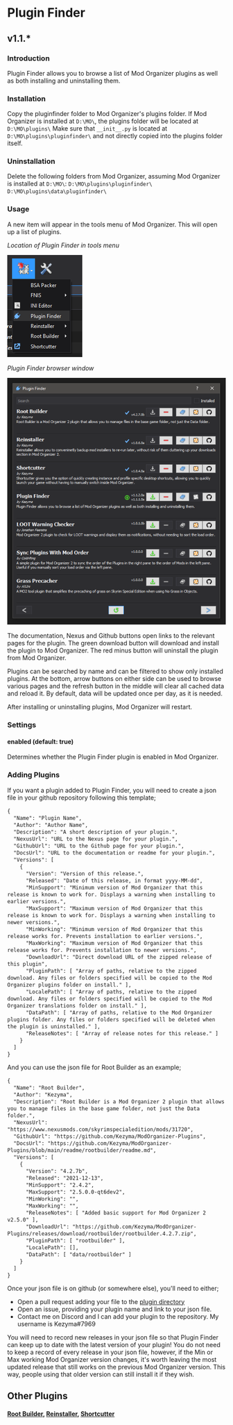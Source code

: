 # Plugin Finder
## v1.1.*

### Introduction
Plugin Finder allows you to browse a list of Mod Organizer plugins as well as both installing and uninstalling them.

### Installation
Copy the pluginfinder folder to Mod Organizer's plugins folder. If Mod Organizer is installed at `D:\MO\`, the plugins folder will be located at `D:\MO\plugins\`
Make sure that `__init__.py` is located at `D:\MO\plugins\pluginfinder\` and not directly copied into the plugins folder itself.

### Uninstallation
Delete the following folders from Mod Organizer, assuming Mod Organizer is installed at `D:\MO\`:
`D:\MO\plugins\pluginfinder\`
`D:\MO\plugins\data\pluginfinder\`

### Usage
A new item will appear in the tools menu of Mod Organizer. This will open up a list of plugins.

*Location of Plugin Finder in tools menu*

![Location of Plugin Finder in tools menu](pluginfinder_tools_menu.png "Location of Plugin Finder in tools menu")

*Plugin Finder browser window*

![Plugin Finder browser window](pluginfinder_browser.png "Plugin Finder browser window")

The documentation, Nexus and Github buttons open links to the relevant pages for the plugin. 
The green download button will download and install the plugin to Mod Organizer.
The red minus button will uninstall the plugin from Mod Organizer.

Plugins can be searched by name and can be filtered to show only installed plugins.
At the bottom, arrow buttons on either side can be used to browse various pages and the refresh button in the middle will clear all cached data and reload it. 
By default, data will be updated once per day, as it is needed.

After installing or uninstalling plugins, Mod Organizer will restart.

### Settings

#### enabled (default: true)
Determines whether the Plugin Finder plugin is enabled in Mod Organizer.

### Adding Plugins
If you want a plugin added to Plugin Finder, you will need to create a json file in your github repository following this template;
```
{
  "Name": "Plugin Name",
  "Author": "Author Name",
  "Description": "A short description of your plugin.",
  "NexusUrl": "URL to the Nexus page for your plugin.",
  "GithubUrl": "URL to the Github page for your plugin.",
  "DocsUrl": "URL to the documentation or readme for your plugin.",
  "Versions": [
    {
      "Version": "Version of this release.",
      "Released": "Date of this release, in format yyyy-MM-dd",
      "MinSupport": "Minimum version of Mod Organizer that this release is known to work for. Displays a warning when installing to earlier versions.",
      "MaxSupport": "Maximum version of Mod Organizer that this release is known to work for. Displays a warning when installing to newer versions.",
      "MinWorking": "Minimum version of Mod Organizer that this release works for. Prevents installation to earlier versions.",
      "MaxWorking": "Maximum version of Mod Organizer that this release works for. Prevents installation to newer versions.",
      "DownloadUrl": "Direct download URL of the zipped release of this plugin",
      "PluginPath": [ "Array of paths, relative to the zipped download. Any files or folders specified will be copied to the Mod Organizer plugins folder on install." ],
      "LocalePath": [ "Array of paths, relative to the zipped download. Any files or folders specified will be copied to the Mod Organizer translations folder on install." ],
      "DataPath": [ "Array of paths, relative to the Mod Organizer plugins folder. Any files or folders specified will be deleted when the plugin is uninstalled." ],
      "ReleaseNotes": [ "Array of release notes for this release." ]
    }
  ]
}
```

And you can use the json file for Root Builder as an example;
```
{
  "Name": "Root Builder",
  "Author": "Kezyma",
  "Description": "Root Builder is a Mod Organizer 2 plugin that allows you to manage files in the base game folder, not just the Data folder.",
  "NexusUrl": "https://www.nexusmods.com/skyrimspecialedition/mods/31720",
  "GithubUrl": "https://github.com/Kezyma/ModOrganizer-Plugins",
  "DocsUrl": "https://github.com/Kezyma/ModOrganizer-Plugins/blob/main/readme/rootbuilder/readme.md",
  "Versions": [
    {
      "Version": "4.2.7b",
      "Released": "2021-12-13",
      "MinSupport": "2.4.2",
      "MaxSupport": "2.5.0.0-qt6dev2",
      "MinWorking": "",
      "MaxWorking": "",
      "ReleaseNotes": [ "Added basic support for Mod Organizer 2 v2.5.0" ],
      "DownloadUrl": "https://github.com/Kezyma/ModOrganizer-Plugins/releases/download/rootbuilder/rootbuilder.4.2.7.zip",
      "PluginPath": [ "rootbuilder" ],
      "LocalePath": [],
      "DataPath": [ "data/rootbuilder" ]
    }
  ]
}
```

Once your json file is on github (or somewhere else), you'll need to either;
- Open a pull request adding your file to the [plugin directory](https://github.com/Kezyma/ModOrganizer-Plugins/blob/main/directory/plugin_directory.json) 
- Open an issue, providing your plugin name and link to your json file.
- Contact me on Discord and I can add your plugin to the repository. My username is Kezyma#7969

You will need to record new releases in your json file so that Plugin Finder can keep up to date with the latest version of your plugin!
You do not need to keep a record of every release in your json file, however, if the Min or Max working Mod Organizer version changes, it's worth leaving the most updated release that still works on the previous Mod Organizer version. This way, people using that older version can still install it if they wish.

## Other Plugins
#### [Root Builder](https://www.nexusmods.com/skyrimspecialedition/mods/31720), [Reinstaller](https://www.nexusmods.com/skyrimspecialedition/mods/59292), [Shortcutter](https://www.nexusmods.com/skyrimspecialedition/mods/59827)
